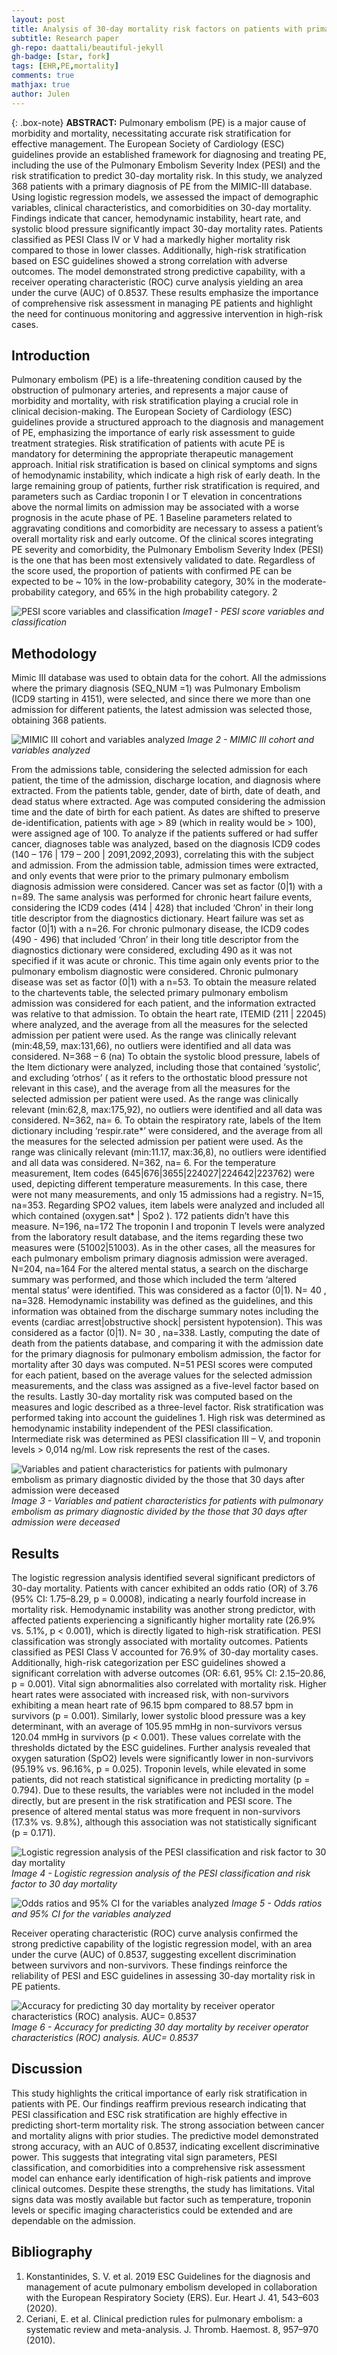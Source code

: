 ```yaml
---
layout: post
title: Analysis of 30-day mortality risk factors on patients with primary diagnosis of pulmonary embolism, based on the European Society of Cardiology guidelines and MIMIC-III cohort
subtitle: Research paper
gh-repo: daattali/beautiful-jekyll
gh-badge: [star, fork]
tags: [EHR,PE,mortality]
comments: true
mathjax: true
author: Julen
---
```


{: .box-note}
**ABSTRACT:** 
Pulmonary embolism (PE) is a major cause of morbidity and mortality, necessitating accurate risk stratification for effective management. The European Society of Cardiology (ESC) guidelines provide an established framework for diagnosing and treating PE, including the use of the Pulmonary Embolism Severity Index (PESI) and the risk stratification to predict 30-day mortality risk. In this study, we analyzed 368 patients with a primary diagnosis of PE from the MIMIC-III database. Using logistic regression models, we assessed the impact of demographic variables, clinical characteristics, and comorbidities on 30-day mortality.
Findings indicate that cancer, hemodynamic instability, heart rate, and systolic blood pressure significantly impact 30-day mortality rates. Patients classified as PESI Class IV or V had a markedly higher mortality risk compared to those in lower classes. Additionally, high-risk stratification based on ESC guidelines showed a strong correlation with adverse outcomes. The model demonstrated strong predictive capability, with a receiver operating characteristic (ROC) curve analysis yielding an area under the curve (AUC) of 0.8537. These results emphasize the importance of comprehensive risk assessment in managing PE patients and highlight the need for continuous monitoring and aggressive intervention in high-risk cases.

## Introduction

Pulmonary embolism (PE) is a life-threatening condition caused by the obstruction of pulmonary arteries, and represents a major cause of morbidity and mortality, with risk stratification playing a crucial role in clinical decision-making. The European Society of Cardiology (ESC) guidelines provide a structured approach to the diagnosis and management of PE, emphasizing the importance of early risk assessment to guide treatment strategies.
Risk stratification of patients with acute PE is mandatory for determining the appropriate therapeutic management approach. Initial risk stratification is based on clinical symptoms and signs of hemodynamic instability, which indicate a high risk of early death. In the large remaining group of patients, further risk stratification is required, and parameters such as Cardiac troponin I or T elevation in concentrations above the normal limits on admission may be associated with a worse prognosis in the acute phase of PE. 1
Baseline parameters related to aggravating conditions and comorbidity are necessary to assess a patient’s overall mortality risk and early outcome. Of the clinical scores integrating PE severity and comorbidity, the Pulmonary Embolism Severity Index (PESI) is the one that has been most extensively validated to date. 
Regardless of the score used, the proportion of patients with confirmed PE can be expected to be ~ 10% in the low-probability category, 30% in the moderate-probability category, and 65% in the high probability category. 2

![PESI score variables and classification](/images/1.PESI-score.png)
_Image1 - PESI score variables and classification_

## Methodology

Mimic III database was used to obtain data for the cohort.
All the admissions where the primary diagnosis (SEQ_NUM =1) was Pulmonary Embolism (ICD9 starting in 4151), were selected, and since there we more than one admission for different patients, the latest admission was selected those, obtaining 368 patients.

![MIMIC III cohort and variables analyzed](/images/2.Tree.png)
_Image 2 - MIMIC III cohort and variables analyzed_

From the admissions table, considering the selected admission for each patient, the time of the admission, discharge location, and diagnosis where extracted.
From the patients table, gender, date of birth, date of death, and dead status where extracted. Age was computed considering the admission time and the date of birth for each patient. As dates are shifted to preserve de-identification, patients with age > 89 (which in reality would be > 100), were assigned age of 100.
To analyze if the patients suffered or had suffer cancer, diagnoses table was analyzed, based on the diagnosis ICD9 codes (140 – 176 | 179 – 200 | 2091,2092,2093), correlating this with the subject and admission. From the admission table, admission times were extracted, and only events that were prior to the primary pulmonary embolism diagnosis admission were considered. Cancer was set as factor (0|1) with a n=89.
The same analysis was performed for chronic heart failure events, considering the ICD9 codes (414 | 428) that included ‘Chron’ in their long title descriptor from the diagnostics dictionary. Heart failure was set as factor (0|1) with a n=26.
For chronic pulmonary disease, the ICD9 codes (490 - 496) that included ‘Chron’ in their long title descriptor from the diagnostics dictionary were considered, excluding 490 as it was not specified if it was acute or chronic. This time again only events prior to the pulmonary embolism diagnostic were considered. Chronic pulmonary disease was set as factor (0|1) with a n=53.
To obtain the measure related to the chartevents table, the selected primary pulmonary embolism admission was considered for each patient, and the information extracted was relative to that admission.
To obtain the heart rate, ITEMID (211 | 22045) where analyzed, and the average from all the measures for the selected admission per patient were used. As the range was clinically relevant (min:48,59, max:131,66), no outliers were identified and all data was considered. N=368 – 6 (na)
To obtain the systolic blood pressure, labels of the Item dictionary were analyzed, including those that contained ‘systolic’, and excluding ‘otrhos’ ( as it refers to the orthostatic blood pressure not relevant in this case), and the average from all the measures for the selected admission per patient were used. As the range was clinically relevant (min:62,8, max:175,92), no outliers were identified and all data was considered. N=362, na= 6.
To obtain the respiratory rate, labels of the Item dictionary including ‘respir.rate*’  were considered, and the average from all the measures for the selected admission per patient were used. As the range was clinically relevant (min:11.17, max:36,8), no outliers were identified and all data was considered. N=362, na= 6.
For the temperature measurement, Item codes (645|676|3655|224027|224642|223762) were used, depicting different temperature measurements. In this case, there were not many measurements, and only 15 admissions had a registry. N=15, na=353.
Regarding SPO2 values, item labels were analyzed and included all which contained (oxygen.sat* | Spo2 ). 172 patients didn’t have this measure. N=196, na=172
The troponin I and troponin T levels were analyzed from the laboratory result database, and the items regarding these two measures were (51002|51003). As in the other cases, all the measures for each pulmonary embolism primary diagnosis admission were averaged. N=204, na=164
For the altered mental status, a search on the discharge summary was performed, and those which included the term ‘altered mental status’ were identified. This was considered as a factor (0|1). N= 40 , na=328.
Hemodynamic instability was defined as the guidelines, and this information was obtained from the discharge summary notes including the events (cardiac arrest|obstructive shock| persistent hypotension). This was considered as a factor (0|1). N= 30 , na=338.
Lastly, computing the date of death from the patients database, and comparing it with the admission date for the primary diagnosis for pulmonary embolism admission, the factor for mortality after 30 days was computed. N=51
PESI scores were computed for each patient, based on the average values for the selected admission measurements, and the class was assigned as a five-level factor based on the results. Lastly 30-day mortality risk was computed based on the measures and logic described as a three-level factor.
Risk stratification was performed taking into account the guidelines 1. High risk was determined as hemodynamic instability independent of the PESI classification. Intermediate risk was determined as PESI classification III – V, and troponin levels > 0,014 ng/ml. Low risk represents the rest of the cases.

![Variables and patient characteristics for patients with pulmonary embolism as primary diagnostic divided by the those that 30 days after admission were deceased](/images/3.Variables.png)
_Image 3 - Variables and patient characteristics for patients with pulmonary embolism as primary diagnostic divided by the those that 30 days after admission were deceased_

## Results

The logistic regression analysis identified several significant predictors of 30-day mortality. Patients with cancer exhibited an odds ratio (OR) of 3.76 (95% CI: 1.75–8.29, p = 0.0008), indicating a nearly fourfold increase in mortality risk. Hemodynamic instability was another strong predictor, with affected patients experiencing a significantly higher mortality rate (26.9% vs. 5.1%, p < 0.001), which is directly ligated to high-risk stratification.
PESI classification was strongly associated with mortality outcomes. Patients classified as PESI Class V accounted for 76.9% of 30-day mortality cases. Additionally, high-risk categorization per ESC guidelines showed a significant correlation with adverse outcomes (OR: 6.61, 95% CI: 2.15–20.86, p = 0.001).
Vital sign abnormalities also correlated with mortality risk. Higher heart rates were associated with increased risk, with non-survivors exhibiting a mean heart rate of 96.15 bpm compared to 88.57 bpm in survivors (p = 0.001). Similarly, lower systolic blood pressure was a key determinant, with an average of 105.95 mmHg in non-survivors versus 120.04 mmHg in survivors (p < 0.001). These values correlate with the thresholds dictated by the ESC guidelines. 
Further analysis revealed that oxygen saturation (SpO2) levels were significantly lower in non-survivors (95.19% vs. 96.16%, p = 0.025). Troponin levels, while elevated in some patients, did not reach statistical significance in predicting mortality (p = 0.794). Due to these results, the variables were not included in the model directly, but are present in the risk stratification and PESI score.
The presence of altered mental status was more frequent in non-survivors (17.3% vs. 9.8%), although this association was not statistically significant (p = 0.171).

![Logistic regression analysis of the PESI classification and risk factor to 30 day mortality](/images/4.results.png)
_Image 4 - Logistic regression analysis of the PESI classification and risk factor to 30 day mortality_

![Odds ratios and 95% CI for the variables analyzed](/images/4.1.Results.png)
_Image 5 - Odds ratios and 95% CI for the variables analyzed_

Receiver operating characteristic (ROC) curve analysis confirmed the strong predictive capability of the logistic regression model, with an area under the curve (AUC) of 0.8537, suggesting excellent discrimination between survivors and non-survivors. These findings reinforce the reliability of PESI and ESC guidelines in assessing 30-day mortality risk in PE patients.

![Accuracy for predicting 30 day mortality by receiver operator characteristics (ROC) analysis. AUC= 0.8537](/images/5.AUC.png)
_Image 6 - Accuracy for predicting 30 day mortality by receiver operator characteristics (ROC) analysis. AUC= 0.8537_

## Discussion

This study highlights the critical importance of early risk stratification in patients with PE. Our findings reaffirm previous research indicating that PESI classification and ESC risk stratification are highly effective in predicting short-term mortality risk. The strong association between cancer and mortality aligns with prior studies. 
The predictive model demonstrated strong accuracy, with an AUC of 0.8537, indicating excellent discriminative power. This suggests that integrating vital sign parameters, PESI classification, and comorbidities into a comprehensive risk assessment model can enhance early identification of high-risk patients and improve clinical outcomes.
Despite these strengths, the study has limitations. Vital signs data was mostly available but factor such as temperature, troponin levels or specific imaging characteristics could be extended and are dependable on the admission. 


## Bibliography

1.	Konstantinides, S. V. et al. 2019 ESC Guidelines for the diagnosis and management of acute pulmonary embolism developed in collaboration with the European Respiratory Society (ERS). Eur. Heart J. 41, 543–603 (2020).
2.	Ceriani, E. et al. Clinical prediction rules for pulmonary embolism: a systematic review and meta-analysis. J. Thromb. Haemost. 8, 957–970 (2010).







